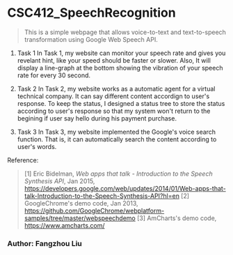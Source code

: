 CSC412_SpeechRecognition
=========================

> This is a simple webpage that allows voice-to-text and text-to-speech transformation using Google Web Speech API.
1. Task 1
    In Task 1, my website can monitor your speech rate and gives you revelant hint, like your speed should be faster or slower.
    Also, It will display a line-graph at the bottom showing the vibration of your speech rate for every 30 second.

2. Task 2
    In Task 2, my website works as a automatic agent for a virtual technical company. It can say different content accordign to 
    user's response.
    To keep the status, I designed a status tree to store the status according to user's response so that my system won't return to the
    begining if user say hello during his payment purchase.
    
3. Task 3
    In Task 3, my website implemented the Google's voice search function. That is, it can automatically search the content according to
    user's words.
    
Reference:
> [1] Eric Bidelman, <i>Web apps that talk - Introduction to the Speech Synthesis API</i>, Jan 2015, https://developers.google.com/web/updates/2014/01/Web-apps-that-talk-Introduction-to-the-Speech-Synthesis-API?hl=en
> [2] GoogleChrome's demo code, Jan 2013, https://github.com/GoogleChrome/webplatform-samples/tree/master/webspeechdemo
> [3] AmCharts's demo code, https://www.amcharts.com/ 
### Author: Fangzhou Liu

